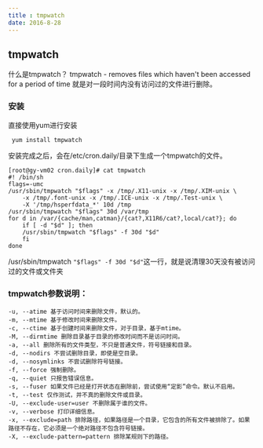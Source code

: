 ```yaml
---
title : tmpwatch
date: 2016-8-28
---
```

## tmpwatch
什么是tmpwatch？
tmpwatch - removes files which haven't been accessed for a period of time
就是对一段时间内没有访问过的文件进行删除。

### 安装
直接使用yum进行安装
```
 yum install tmpwatch
```
安装完成之后，会在/etc/cron.daily/目录下生成一个tmpwatch的文件。
```
[root@gy-vm02 cron.daily]# cat tmpwatch 
#! /bin/sh
flags=-umc
/usr/sbin/tmpwatch "$flags" -x /tmp/.X11-unix -x /tmp/.XIM-unix \
	-x /tmp/.font-unix -x /tmp/.ICE-unix -x /tmp/.Test-unix \
	-X '/tmp/hsperfdata_*' 10d /tmp
/usr/sbin/tmpwatch "$flags" 30d /var/tmp
for d in /var/{cache/man,catman}/{cat?,X11R6/cat?,local/cat?}; do
    if [ -d "$d" ]; then
	/usr/sbin/tmpwatch "$flags" -f 30d "$d"
    fi
done
```
/usr/sbin/tmpwatch ``` "$flags" -f 30d "$d" ```这一行，就是说清理30天没有被访问过的文件或文件夹

### tmpwatch参数说明：
```
-u, --atime 基于访问时间来删除文件，默认的。
-m, --mtime 基于修改时间来删除文件。
-c, --ctime 基于创建时间来删除文件，对于目录，基于mtime。
-M, --dirmtime 删除目录基于目录的修改时间而不是访问时间。
-a, --all 删除所有的文件类型，不只是普通文件，符号链接和目录。
-d, --nodirs 不尝试删除目录，即使是空目录。
-d, --nosymlinks 不尝试删除符号链接。
-f, --force 强制删除。
-q, --quiet 只报告错误信息。
-s, --fuser 如果文件已经是打开状态在删除前，尝试使用“定影”命令。默认不启用。
-t, --test 仅作测试，并不真的删除文件或目录。
-U, --exclude-user=user 不删除属于谁的文件。
-v, --verbose 打印详细信息。
-x, --exclude=path 排除路径，如果路径是一个目录，它包含的所有文件被排除了。如果路径不存在，它必须是一个绝对路径不包含符号链接。
-X, --exclude-pattern=pattern 排除某规则下的路径。

```

